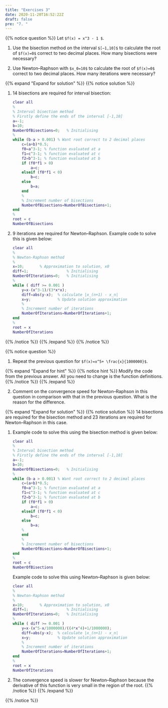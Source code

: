 ```yaml
---
title: "Exercises 3"
date: 2020-11-20T16:52:22Z
draft: false
pre: "7. "
---
```



{{% notice question %}}
Let `$f(x) = x^3 - 1 $`.

1. Use the bisection method on the interval `$[−1,10]$` to calculate the root of `$f(x)=0$` correct to two decimal places.
    How many bisections were necessary?

2. Use Newton–Raphson with `$x_0=10$` to calculate the root of `$f(x)=0$` correct to two decimal places.
    How many iterations were necessary?

{{% expand "Expand for solution" %}}
{{% notice solution %}}
1. 14 bisections are required for interval bisection:

    ```matlab
    clear all
    %
    % Interval bisection method
    % Firstly define the ends of the interval [-1,10]
    a=-1;
    b=10;
    NumberOfBisections=0;   % Initialising
    %
    while (b-a > 0.001) % Want root correct to 2 decimal places
        c=(a+b)*0.5;
        f0=a^3-1; % function evaluated at a
        f1=c^3-1; % function evaluated at c
        f2=b^3-1; % function evaluated at b
        if (f0*f1 > 0)
            a=c;
        elseif (f0*f1 < 0)
            b=c;
        else
            b=a;
        end
        %
        % Increment number of bisections
        NumberOfBisections=NumberOfBisections+1;
    end
    %
    root = c
    NumberOfBisections
    ```

2. 9 iterations are required for Newton–Raphson.
    Example code to solve this is given below:

    ```matlab
    clear all
    %
    % Newton-Raphson method
    %
    x=10;       % Approximation to solution, x0
    diff=1;                 % Initialising
    NumberOfIterations=0;   % Initialising
    %
    while ( diff >= 0.001 )
        y=x-(x^3-1)/(3*x*x);
        diff=abs(y-x);  % calculate |x_(n+1) - x_n|
        x=y;            % Update solution approximation
        %
        % Increment number of iterations
        NumberOfIterations=NumberOfIterations+1;
    end
    %
    root = x
    NumberOfIterations
    ```
{{% /notice %}}
{{% /expand %}}
{{% /notice %}}   


{{% notice question %}}
1. Repeat the previous question for `$f(x)=x^5+ \frac{x}{1000000}$`.

{{% expand "Expand for hint" %}}
{{% notice hint %}}
Modify the code from the previous answer.
All you need to change is the function definitions.
{{% /notice %}}
{{% /expand %}}  

2. Comment on the convergence speed for Newton–Raphson in this question in comparison with that in the previous question.
    What is the reason for the difference.

{{% expand "Expand for solution" %}}
{{% notice solution %}}
14 bisections are required for the bisection method and 23 iterations are required for Newton–Raphson in this case.  

1. Example code to solve this using the bisection method is given below:

    ```matlab
    clear all
    %
    % Interval bisection method
    % Firstly define the ends of the interval [-1,10]
    a=-1;
    b=10;
    NumberOfBisections=0;   % Initialising
    %
    while (b-a > 0.001) % Want root correct to 2 decimal places
        c=(a+b)*0.5;
        f0=a^3-1; % function evaluated at a
        f1=c^3-1; % function evaluated at c
        f2=b^3-1; % function evaluated at b
        if (f0*f1 > 0)
            a=c;
        elseif (f0*f1 < 0)
            b=c;
        else
            b=a;
        %
        end
        %
        % Increment number of bisections
        NumberOfBisections=NumberOfBisections+1;
    end
    %
    root = c
    NumberOfBisections
    ```

    Example code to solve this using Newton–Raphson is given below:

    ```matlab
    clear all
    %
    % Newton-Raphson method
    %
    x=10;       % Approximation to solution, x0
    diff=1;                 % Initialising
    NumberOfIterations=0;   % Initialising
    %
    while ( diff >= 0.001 )
        y=x-(x^5-x/1000000)/((4*x^4)+1/1000000);
        diff=abs(y-x);  % calculate |x_(n+1) - x_n|
        x=y;            % Update solution approximation
        %
        % Increment number of iterations
        NumberOfIterations=NumberOfIterations+1;
    end
    %
    root = x
    NumberOfIterations
    ```

2. The convergence speed is slower for Newton–Raphson because the derivative of this function is very small in the region of the root.
{{% /notice %}}
{{% /expand %}}

{{% /notice %}}
